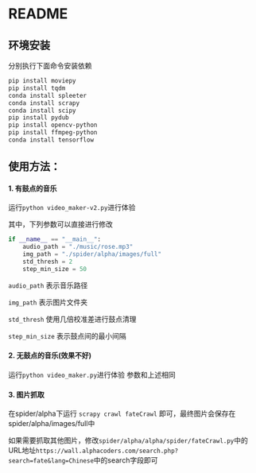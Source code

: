 # README

## 环境安装
分别执行下面命令安装依赖

```sh
pip install moviepy
pip install tqdm
conda install spleeter
conda install scrapy
conda install scipy
pip install pydub
pip install opencv-python
pip install ffmpeg-python
conda install tensorflow
```

## 使用方法：

#### 1. 有鼓点的音乐
运行`python video_maker-v2.py`进行体验

其中，下列参数可以直接进行修改

```python
if __name__ == "__main__":
    audio_path = "./music/rose.mp3"
    img_path = "./spider/alpha/images/full"
    std_thresh = 2 
    step_min_size = 50
```
`audio_path` 表示音乐路径

`img_path` 表示图片文件夹

`std_thresh` 使用几倍校准差进行鼓点清理

`step_min_size` 表示鼓点间的最小间隔

#### 2. 无鼓点的音乐(效果不好)
运行`python video_maker.py`进行体验
参数和上述相同

#### 3. 图片抓取
在spider/alpha下运行 `scrapy crawl fateCrawl` 即可，最终图片会保存在spider/alpha/images/full中

如果需要抓取其他图片，修改`spider/alpha/alpha/spider/fateCrawl.py`中的URL地址`https://wall.alphacoders.com/search.php?search=fate&lang=Chinese`中的search字段即可
